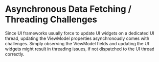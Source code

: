 # Asynchronous Data Fetching / Threading Challenges

Since UI frameworks usually force to update UI widgets on a dedicated UI thread, updating the ViewModel properties asynchronously comes with challenges.
Simply observing the ViewModel fields and updating the UI widgets might result in threading issues, if not dispatched to the UI thread correctly. 

